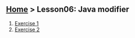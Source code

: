 ## [Home](../../README.md) > Lesson06: Java modifier
1. [Exercise 1](exercise01.md)
2. [Exercise 2](exercise02.md)
